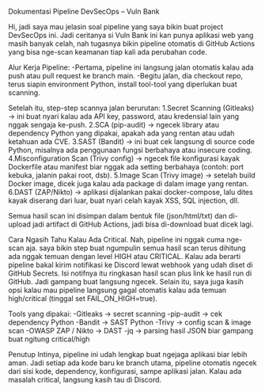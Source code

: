 Dokumentasi Pipeline DevSecOps – Vuln Bank

Hi, jadi saya mau jelasin soal pipeline yang saya bikin buat project DevSecOps ini. 
Jadi ceritanya si Vuln Bank ini kan punya aplikasi web yang masih banyak celah, 
nah tugasnya bikin pipeline otomatis di GitHub Actions yang bisa nge-scan keamanan tiap kali ada perubahan code.

Alur Kerja Pipeline:
-Pertama, pipeline ini langsung jalan otomatis kalau ada push atau pull request ke branch main.
-Begitu jalan, dia checkout repo, terus siapin environment Python, install tool-tool yang diperlukan buat scanning.

Setelah itu, step-step scannya jalan berurutan:
1.Secret Scanning (Gitleaks) → ini buat nyari kalau ada API key, password, atau kredensial lain yang nggak sengaja ke-push.
2.SCA (pip-audit) → ngecek library atau dependency Python yang dipakai, apakah ada yang rentan atau udah ketahuan ada CVE.
3.SAST (Bandit) → ini buat cek langsung di source code Python, misalnya ada penggunaan fungsi berbahaya atau insecure coding.
4.Misconfiguration Scan (Trivy config) → ngecek file konfigurasi kayak Dockerfile atau manifest biar nggak ada setting berbahaya (contoh: port kebuka, jalanin pakai root, dsb).
5.Image Scan (Trivy image) → setelah build Docker image, dicek juga kalau ada package di dalam image yang rentan.
6.DAST (ZAP/Nikto) → aplikasi dijalankan pakai docker-compose, lalu dites kayak diserang dari luar, buat nyari celah kayak XSS, SQL injection, dll.

Semua hasil scan ini disimpan dalam bentuk file (json/html/txt) dan di-upload jadi artifact di GitHub Actions, jadi bisa di-download buat dicek lagi.

Cara Ngasih Tahu Kalau Ada Critical.
Nah, pipeline ini nggak cuma nge-scan aja. saya bikin step buat ngumpulin semua hasil scan terus dihitung ada nggak temuan dengan level HIGH atau CRITICAL.
Kalau ada berarti pipeline bakal kirim notifikasi ke Discord lewat webhook yang udah diset di GitHub Secrets.
Isi notifnya itu ringkasan hasil scan plus link ke hasil run di GitHub. Jadi gampang buat langsung ngecek.
Selain itu, saya juga kasih opsi kalau mau pipeline langsung gagal otomatis kalau ada temuan high/critical (tinggal set FAIL_ON_HIGH=true).

Tools yang dipakai:
-Gitleaks → secret scanning
-pip-audit → cek dependency Python
-Bandit → SAST Python
-Trivy → config scan & image scan
-OWASP ZAP / Nikto → DAST
-jq → parsing hasil JSON biar gampang buat ngitung critical/high

Penutup
Intinya, pipeline ini udah lengkap buat ngejaga aplikasi biar lebih aman. 
Jadi setiap ada kode baru ke branch utama, pipeline otomatis ngecek dari sisi kode, dependency, konfigurasi, sampe aplikasi jalan. 
Kalau ada masalah critical, langsung kasih tau di Discord.
